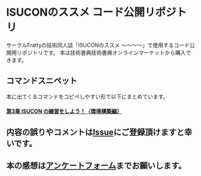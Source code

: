 # ISUCONのススメ コード公開リポジトリ
サークルFrattyの技術同人誌「ISUCONのススメ ～～～～」で使用するコード公開用リポジトリです。
本は技術書典技術書典オンラインマーケットから購入できます。

## コマンドスニペット
本に出てくるコマンドをコピペしやすい形で以下にまとめています。

#### [第3章 ISUCON の練習をしよう！（環境構築編）](snippet/ch03.md)


## 内容の誤りやコメントは[Issue](https://github.com/team-fratty/tbf9code/issues/new)にご登録頂けますと幸いです。

## 本の感想は[アンケートフォーム](https://forms.gle/evErumGKBPowvBFE7)までお願いします。
